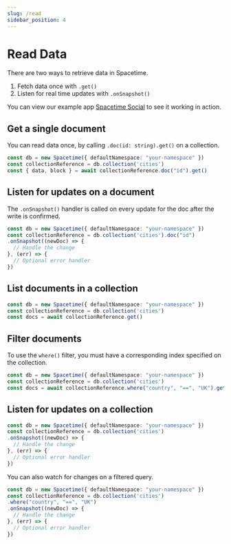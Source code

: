 ```yaml
---
slug: /read
sidebar_position: 4
---
```


# Read Data

There are two ways to retrieve data in Spacetime. 

1. Fetch data once with `.get()`
2. Listen for real time updates with `.onSnapshot()`

You can view our example app [Spacetime Social](https://social.testnet.spacetime.xyz) to see it working in action.


## Get a single document

You can read data once, by calling `.doc(id: string).get()` on a collection.

```ts
const db = new Spacetime({ defaultNamespace: "your-namespace" })
const collectionReference = db.collection('cities')
const { data, block } = await collectionReference.doc("id").get()
```


## Listen for updates on a document

The `.onSnapshot()` handler is called on every update for the doc after the write is confirmed.

```ts
const db = new Spacetime({ defaultNamespace: "your-namespace" })
const collectionReference = db.collection('cities').doc("id")
.onSnapshot((newDoc) => {
  // Handle the change
}, (err) => { 
  // Optional error handler
})
```

## List documents in a collection

```ts
const db = new Spacetime({ defaultNamespace: "your-namespace" })
const collectionReference = db.collection('cities')
const docs = await collectionReference.get()
```

## Filter documents

To use the `where()` filter, you must have a corresponding index specified on the collection.

```ts
const db = new Spacetime({ defaultNamespace: "your-namespace" })
const collectionReference = db.collection('cities')
const docs = await collectionReference.where("country", "==", "UK").get()
```


## Listen for updates on a collection

```ts
const db = new Spacetime({ defaultNamespace: "your-namespace" })
const collectionReference = db.collection('cities')
.onSnapshot((newDoc) => {
  // Handle the change
}, (err) => { 
  // Optional error handler
})
```

You can also watch for changes on a filtered query.

```ts
const db = new Spacetime({ defaultNamespace: "your-namespace" })
const collectionReference = db.collection('cities')
.where("country", "==", "UK")
.onSnapshot((newDoc) => {
  // Handle the change
}, (err) => { 
  // Optional error handler
})
```
